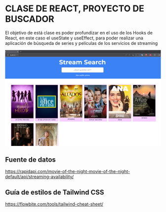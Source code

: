 # CLASE DE REACT, PROYECTO DE BUSCADOR

El objetivo de está clase es poder profundizar en el uso de los Hooks de React, en este caso el useState y useEffect, para poder realizar una aplicación de búsqueda de series y películas de los servicios de streaming

![hero](./HERO.png)

## Fuente de datos

https://rapidapi.com/movie-of-the-night-movie-of-the-night-default/api/streaming-availability/

## Guía de estilos de Tailwind CSS

https://flowbite.com/tools/tailwind-cheat-sheet/

